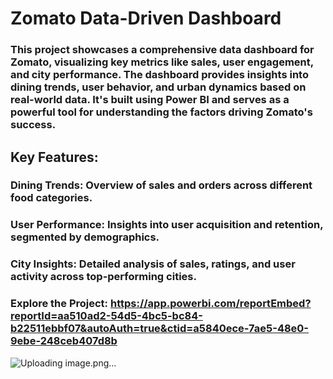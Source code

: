 # Zomato Data-Driven Dashboard

### This project showcases a comprehensive data dashboard for Zomato, visualizing key metrics like sales, user engagement, and city performance. The dashboard provides insights into dining trends, user behavior, and urban dynamics based on real-world data. It's built using Power BI and serves as a powerful tool for understanding the factors driving Zomato's success.


## Key Features:
### Dining Trends: Overview of sales and orders across different food categories.
### User Performance: Insights into user acquisition and retention, segmented by demographics.
### City Insights: Detailed analysis of sales, ratings, and user activity across top-performing cities.
### Explore the Project: https://app.powerbi.com/reportEmbed?reportId=aa510ad2-54d5-4bc5-bc84-b22511ebbf07&autoAuth=true&ctid=a5840ece-7ae5-48e0-9ebe-248ceb407d8b

![Uploading image.png…]()

